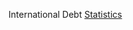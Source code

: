 International Debt [Statistics](https://github.com/EvelynOr/4.Portafolio/tree/main/No_Empresariales/International_Debt)
